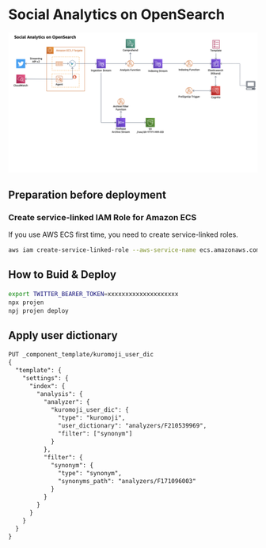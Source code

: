 # Social Analytics on OpenSearch

![full-arch-diagram.png](docs/architecture-diagrams/full-arch-diagram.png)

## Preparation before deployment

### Create service-linked IAM Role for Amazon ECS

If you use AWS ECS first time, you need to create service-linked roles.

```bash
aws iam create-service-linked-role --aws-service-name ecs.amazonaws.com
```

## How to Buid & Deploy

```bash
export TWITTER_BEARER_TOKEN=xxxxxxxxxxxxxxxxxxxx
npx projen
npj projen deploy
```

## Apply user dictionary

```
PUT _component_template/kuromoji_user_dic
{
  "template": {
    "settings": {
      "index": {
        "analysis": {
          "analyzer": {
            "kuromoji_user_dic": {
              "type": "kuromoji",
              "user_dictionary": "analyzers/F210539969",
              "filter": ["synonym"]
            }
          },
          "filter": {
            "synonym": {
              "type": "synonym",
              "synonyms_path": "analyzers/F171096003"
            }
          }
        }
      }
    }
  }
}
```
